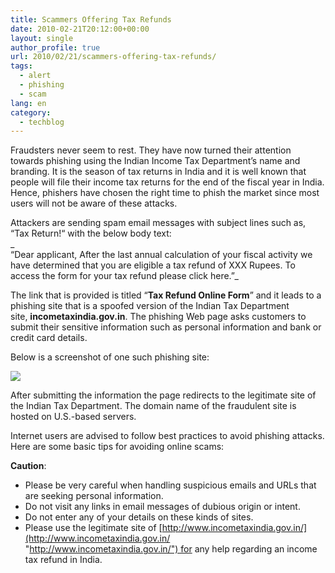 ```yaml
---
title: Scammers Offering Tax Refunds
date: 2010-02-21T20:12:00+00:00
layout: single
author_profile: true
url: 2010/02/21/scammers-offering-tax-refunds/
tags:
  - alert
  - phishing
  - scam
lang: en
category: 
  - techblog
---
```

Fraudsters never seem to rest. They have now turned their attention towards phishing using the Indian Income Tax Department’s name and branding. It is the season of tax returns in India and it is well known that people will file their income tax returns for the end of the fiscal year in India. Hence, phishers have chosen the right time to phish the market since most users will not be aware of these attacks.

Attackers are sending spam email messages with subject lines such as, “Tax Return!“ with the below body text:  
_  
“Dear applicant, After the last annual calculation of your fiscal activity we have determined that you are eligible a tax refund of XXX Rupees. To access the form for your tax refund please click here.”_

The link that is provided is titled “**Tax Refund Online Form**” and it leads to a phishing site that is a spoofed version of the Indian Tax Department site, **incometaxindia.gov.in**. The phishing Web page asks customers to submit their sensitive information such as personal information and bank or credit card details.

Below is a screenshot of one such phishing site:

[![](http://3.bp.blogspot.com/_vaUVXcmC3OI/S4GMSGvL85I/AAAAAAAAA-w/gqPZV6t0geE/s640/tax+scam.jpg)](http://3.bp.blogspot.com/_vaUVXcmC3OI/S4GMSGvL85I/AAAAAAAAA-w/gqPZV6t0geE/s1600-h/tax+scam.jpg)

After submitting the information the page redirects to the legitimate site of the Indian Tax Department. The domain name of the fraudulent site is hosted on U.S.-based servers.

Internet users are advised to follow best practices to avoid phishing attacks. Here are some basic tips for avoiding online scams:

**Caution**:

* Please be very careful when handling suspicious emails and URLs that are seeking personal information.
* Do not visit any links in email messages of dubious origin or intent.
* Do not enter any of your details on these kinds of sites.
* Please use the legitimate site of [http://www.incometaxindia.gov.in/](http://www.incometaxindia.gov.in/ "http://www.incometaxindia.gov.in/") for any help regarding an income tax refund in India.